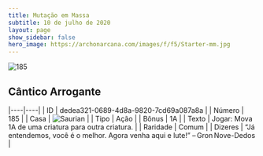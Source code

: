 ```yaml
---
title: Mutação em Massa
subtitle: 10 de julho de 2020
layout: page
show_sidebar: false
hero_image: https://archonarcana.com/images/f/f5/Starter-mm.jpg
---
```


![185](https://cdn.keyforgegame.com/media/card_front/pt/479_185_42256X426662_pt.png)

## Cântico Arrogante

|----|----|
| ID | dedea321-0689-4d8a-9820-7cd69a087a8a |
| Número | 185 |
| Casa | ![Saurian](https://archonarcana.com/images/thumb/9/9e/Saurian_P.png/22px-Saurian_P.png "Sauro") |
| Tipo | Ação |
| Bônus | 1A |
| Texto | Jogar: Mova 1A de uma criatura para outra criatura. |
| Raridade | Comum |
| Dizeres | “Já entendemos, você é o melhor.  Agora venha aqui e lute!” – Gron Nove-Dedos |
